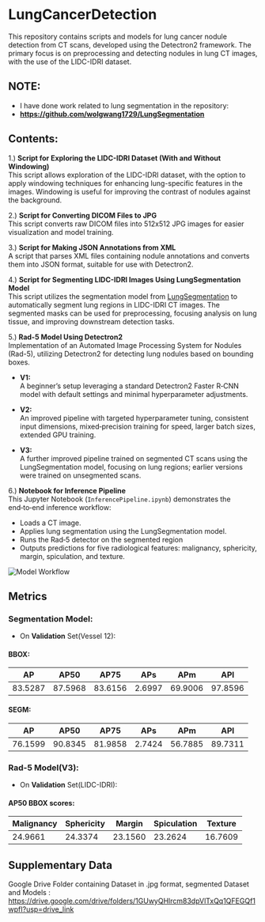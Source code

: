 # LungCancerDetection
This repository contains scripts and models for lung cancer nodule detection from CT scans, developed using the Detectron2 framework. The primary focus is on preprocessing and detecting nodules in lung CT images, with the use of the LIDC-IDRI dataset.

 ## **NOTE:**  
 * I have done work related to lung segmentation in the repository:  
 * **https://github.com/wolgwang1729/LungSegmentation**
 

## Contents:
1.) **Script for Exploring the LIDC-IDRI Dataset (With and Without Windowing)**<br />
This script allows exploration of the LIDC-IDRI dataset, with the option to apply windowing techniques for enhancing lung-specific features in the images. Windowing is useful for improving the contrast of nodules against the background.

2.) **Script for Converting DICOM Files to JPG**<br />
This script converts raw DICOM files into 512x512 JPG images for easier visualization and model training.

3.) **Script for Making JSON Annotations from XML**<br />
A script that parses XML files containing nodule annotations and converts them into JSON format, suitable for use with Detectron2.

4.) **Script for Segmenting LIDC-IDRI Images Using LungSegmentation Model**<br />
This script utilizes the segmentation model from [LungSegmentation](https://github.com/wolgwang1729/LungSegmentation) to automatically segment lung regions in LIDC-IDRI CT images. The segmented masks can be used for preprocessing, focusing analysis on lung tissue, and improving downstream detection tasks.

5.) **Rad-5 Model Using Detectron2**<br />
Implementation of an Automated Image Processing System for Nodules (Rad-5), utilizing Detectron2 for detecting lung nodules based on bounding boxes.

- **V1:**  
  A beginner’s setup leveraging a standard Detectron2 Faster R‑CNN model with default settings and minimal hyperparameter adjustments.

- **V2:**  
  An improved pipeline with targeted hyperparameter tuning, consistent input dimensions, mixed‑precision training for speed, larger batch sizes, extended GPU training.

- **V3:**  
  A further improved pipeline trained on segmented CT scans using the LungSegmentation model, focusing on lung regions; earlier versions were trained on unsegmented scans.

6.) **Notebook for Inference Pipeline**  
   This Jupyter Notebook (`InferencePipeline.ipynb`) demonstrates the end‑to‑end inference workflow:  
   - Loads a CT image.  
   - Applies lung segmentation using the LungSegmentation model.  
   - Runs the Rad‑5 detector on the segmented region  
   - Outputs predictions for five radiological features: malignancy, sphericity, margin, spiculation, and texture.

![Model Workflow](https://i.sstatic.net/mLjNnZ1D.png)

## Metrics

### Segmentation Model:

- On **Validation** Set(Vessel 12):

#### BBOX:
| AP     | AP50   | AP75   | APs    | APm    | APl    |
|--------|--------|--------|--------|--------|--------|
| 83.5287| 87.5968| 83.6156| 2.6997 | 69.9006| 97.8596|

#### SEGM:
| AP     | AP50   | AP75   | APs    | APm    | APl    |
|--------|--------|--------|--------|--------|--------|
| 76.1599| 90.8345| 81.9858| 2.7424 | 56.7885| 89.7311|

### Rad-5 Model(V3):

- On **Validation** Set(LIDC-IDRI):

#### AP50 BBOX scores:
| Malignancy | Sphericity | Margin  | Spiculation | Texture  |
|------------|------------|---------|-------------|----------|
| 24.9661    | 24.3374    | 23.1560 | 23.2624    | 16.7609  |



## Supplementary Data

Google Drive Folder containing Dataset in .jpg format, segmented Dataset and Models : https://drive.google.com/drive/folders/1GUwyQHlrcm83dpVlTxQq1QFEGQf1wpfI?usp=drive_link


